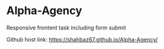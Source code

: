 # Alpha-Agency
Responsive frontent task including form submit

Github host link: https://shahbaz67.github.io/Alpha-Agency/
